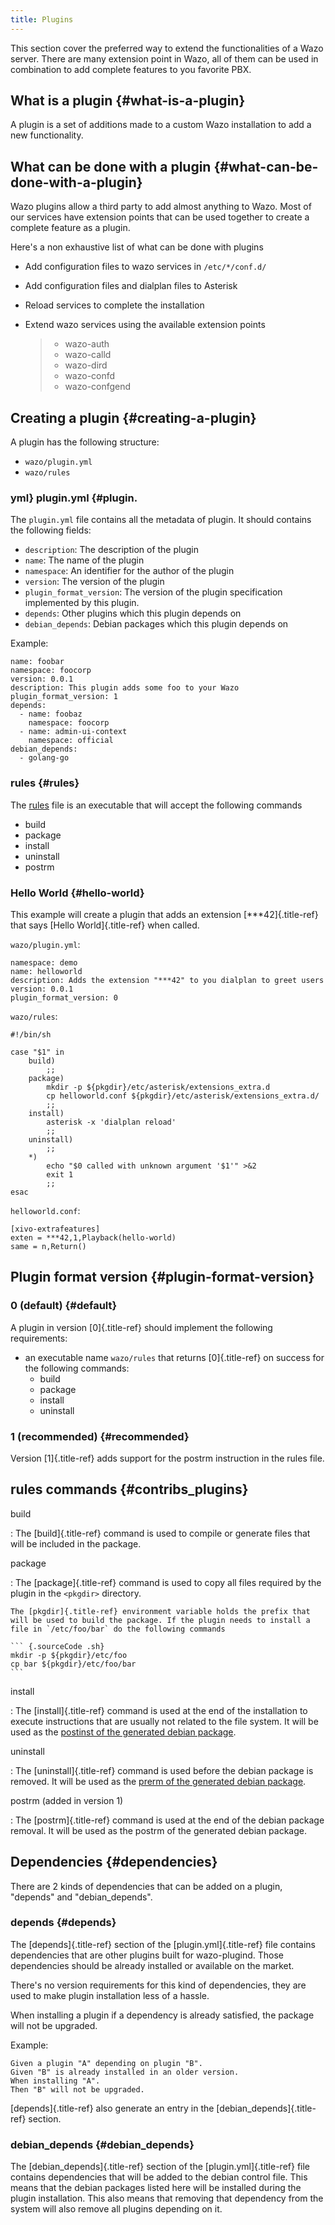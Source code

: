 ```yaml
---
title: Plugins
---
```


This section cover the preferred way to extend the functionalities of a
Wazo server. There are many extension point in Wazo, all of them can be
used in combination to add complete features to you favorite PBX.

## What is a plugin {#what-is-a-plugin}

A plugin is a set of additions made to a custom Wazo installation to add
a new functionality.

## What can be done with a plugin {#what-can-be-done-with-a-plugin}

Wazo plugins allow a third party to add almost anything to Wazo. Most of
our services have extension points that can be used together to create a
complete feature as a plugin.

Here\'s a non exhaustive list of what can be done with plugins

-   Add configuration files to wazo services in `/etc/*/conf.d/`
-   Add configuration files and dialplan files to Asterisk
-   Reload services to complete the installation
-   Extend wazo services using the available extension points

    > -   wazo-auth
    > -   wazo-calld
    > -   wazo-dird
    > -   wazo-confd
    > -   wazo-confgend

## Creating a plugin {#creating-a-plugin}

A plugin has the following structure:

-   `wazo/plugin.yml`
-   `wazo/rules`

### yml} plugin.yml {#plugin.

The `plugin.yml` file contains all the metadata of plugin. It should
contains the following fields:

-   `description`: The description of the plugin
-   `name`: The name of the plugin
-   `namespace`: An identifier for the author of the plugin
-   `version`: The version of the plugin
-   `plugin_format_version`: The version of the plugin specification
    implemented by this plugin.
-   `depends`: Other plugins which this plugin depends on
-   `debian_depends`: Debian packages which this plugin depends on

Example:

``` {.sourceCode .yaml}
name: foobar
namespace: foocorp
version: 0.0.1
description: This plugin adds some foo to your Wazo
plugin_format_version: 1
depends:
  - name: foobaz
    namespace: foocorp
  - name: admin-ui-context
    namespace: official
debian_depends:
  - golang-go
```

### rules {#rules}

The [rules](/uc-doc/contributors/plugins#contribs_plugins) file is an
executable that will accept the following commands

-   build
-   package
-   install
-   uninstall
-   postrm

### Hello World {#hello-world}

This example will create a plugin that adds an extension
[\*\*\*42]{.title-ref} that says [Hello World]{.title-ref} when called.

`wazo/plugin.yml`:

``` {.sourceCode .yaml}
namespace: demo
name: helloworld
description: Adds the extension "***42" to you dialplan to greet users
version: 0.0.1
plugin_format_version: 0
```

`wazo/rules`:

``` {.sourceCode .sh}
#!/bin/sh

case "$1" in
    build)
        ;;
    package)
        mkdir -p ${pkgdir}/etc/asterisk/extensions_extra.d
        cp helloworld.conf ${pkgdir}/etc/asterisk/extensions_extra.d/
        ;;
    install)
        asterisk -x 'dialplan reload'
        ;;
    uninstall)
        ;;
    *)
        echo "$0 called with unknown argument '$1'" >&2
        exit 1
        ;;
esac
```

`helloworld.conf`:

``` {.sourceCode .ini}
[xivo-extrafeatures]
exten = ***42,1,Playback(hello-world)
same = n,Return()
```

## Plugin format version {#plugin-format-version}

### 0 (default) {#default}

A plugin in version [0]{.title-ref} should implement the following
requirements:

-   an executable name `wazo/rules` that returns [0]{.title-ref} on
    success for the following commands:
    -   build
    -   package
    -   install
    -   uninstall

### 1 (recommended) {#recommended}

Version [1]{.title-ref} adds support for the postrm instruction in the
rules file.

## rules commands {#contribs_plugins}

build

:   The [build]{.title-ref} command is used to compile or generate files
    that will be included in the package.

package

:   The [package]{.title-ref} command is used to copy all files required
    by the plugin in the `<pkgdir>` directory.

    The [pkgdir]{.title-ref} environment variable holds the prefix that
    will be used to build the package. If the plugin needs to install a
    file in `/etc/foo/bar` do the following commands

    ``` {.sourceCode .sh}
    mkdir -p ${pkgdir}/etc/foo
    cp bar ${pkgdir}/etc/foo/bar
    ```

install

:   The [install]{.title-ref} command is used at the end of the
    installation to execute instructions that are usually not related to
    the file system. It will be used as the [postinst of the generated
    debian
    package](https://www.debian.org/doc/manuals/maint-guide/dother.en.html#maintscripts).

uninstall

:   The [uninstall]{.title-ref} command is used before the debian
    package is removed. It will be used as the [prerm of the generated
    debian
    package](https://www.debian.org/doc/manuals/maint-guide/dother.en.html#maintscripts).

postrm (added in version 1)

:   The [postrm]{.title-ref} command is used at the end of the debian
    package removal. It will be used as the postrm of the generated
    debian package.

## Dependencies {#dependencies}

There are 2 kinds of dependencies that can be added on a plugin,
\"depends\" and \"debian\_depends\".

### depends {#depends}

The [depends]{.title-ref} section of the [plugin.yml]{.title-ref} file
contains dependencies that are other plugins built for wazo-plugind.
Those dependencies should be already installed or available on the
market.

There\'s no version requirements for this kind of dependencies, they are
used to make plugin installation less of a hassle.

When installing a plugin if a dependency is already satisfied, the
package will not be upgraded.

Example:

    Given a plugin "A" depending on plugin "B".
    Given "B" is already installed in an older version.
    When installing "A".
    Then "B" will not be upgraded.

[depends]{.title-ref} also generate an entry in the
[debian\_depends]{.title-ref} section.

### debian\_depends {#debian_depends}

The [debian\_depends]{.title-ref} section of the
[plugin.yml]{.title-ref} file contains dependencies that will be added
to the debian control file. This means that the debian packages listed
here will be installed during the plugin installation. This also means
that removing that dependency from the system will also remove all
plugins depending on it.
